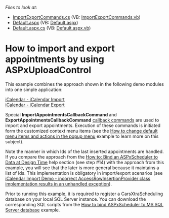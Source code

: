 <!-- default file list -->
*Files to look at*:

* [ImportExportCommands.cs](./CS/WebSite/App_Code/ImportExportCommands.cs) (VB: [ImportExportCommands.vb](./VB/WebSite/App_Code/ImportExportCommands.vb))
* [Default.aspx](./CS/WebSite/Default.aspx) (VB: [Default.aspx](./VB/WebSite/Default.aspx))
* [Default.aspx.cs](./CS/WebSite/Default.aspx.cs) (VB: [Default.aspx.vb](./VB/WebSite/Default.aspx.vb))
<!-- default file list end -->
# How to import and export appointments by using ASPxUploadControl


<p>This example combines the approach shown in the following demo modules into one simple application:</p><p><a href="http://demos.devexpress.com/ASPxSchedulerDemos/iCalendar/iCalendarImport.aspx"><u>iCalendar - iCalendar Import</u></a><br />
<a href="http://demos.devexpress.com/ASPxSchedulerDemos/iCalendar/iCalendarExport.aspx"><u>iCalendar - iCalendar Export</u></a></p><p>Special <strong>ImportAppointmentsCallbackCommand </strong>and <strong>ExportAppointmentsCallbackCommand</strong> <a href="http://documentation.devexpress.com/#AspNet/CustomDocument5462"><u>callback commands</u></a> are used to import and export appointments. Execution of these commands is initiated form the customized context menu items (see the <a href="https://www.devexpress.com/Support/Center/p/E291">How to change default menu items and actions in the popup menu</a> example to learn more on this subject).</p><p>Note the manner in which Ids of the last inserted appointments are handled. If you compare the approach from the <a href="http://documentation.devexpress.com/#AspNet/CustomDocument3844"><u>How to: Bind an ASPxScheduler to Data at Design Time</u></a> help section (see step #14) with the approach from this example, you will see that the later is more general because it maintains a list of Ids. This implementation is obligatory in import/export scenarios (see <a href="https://www.devexpress.com/Support/Center/p/B184873"> iCalendar Import Demo - incorrect AccessRowInsertionProvider class implementation results in an unhandled exception</a>).</p><p>Prior to running this example, it is required to register a CarsXtraScheduling database on your local SQL Server instance. You can download the corresponding SQL scripts from the <a href="https://www.devexpress.com/Support/Center/p/E215">How to bind ASPxScheduler to MS SQL Server database</a> example.</p>

<br/>


